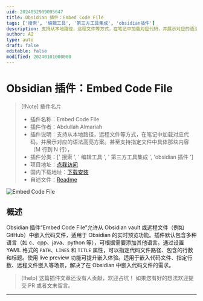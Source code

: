 ```yaml
---
uid: 2024052909095647
title: Obsidian 插件：Embed Code File
tags: ['搜索', '编辑工具', '第三方工具集成', 'obsidian插件']
description: 支持从本地路径，远程文件等方式，在笔记中加载对应代码，并展示对应的语法高亮方案。甚至支持指定文件中具体那块内容（M行到N行），
author: AI
type: auto
draft: false
editable: false
modified: 20240101000000
---
```


# Obsidian 插件：Embed Code File

> [!Note] 插件名片
> - 插件名称：Embed Code File
> - 插件作者：Abdullah Almariah
> - 插件说明：支持从本地路径，远程文件等方式，在笔记中加载对应代码，并展示对应的语法高亮方案。甚至支持指定文件中具体那块内容（M 行到 N 行），
> - 插件分类：[' 搜索 ', ' 编辑工具 ', ' 第三方工具集成 ', 'obsidian 插件 ']
> - 项目地址：[点我访问](https://github.com/almariah/embed-code-file)
> - 国内下载地址：[下载安装](https://pkmer.cn/products/plugin/pluginMarket/?embed-code-file)
> - 自述文件：[Readme](https://ghproxy.net/https://raw.githubusercontent.com/almariah/embed-code-file/main/README.md)

![Embed Code File](https://cdn.pkmer.cn/covers/embed-code-file.GIF!pkmer)

## 概述

Obsidian 插件“Embed Code File”允许从 Obsidian vault 或远程文件（例如 GitHub）中嵌入代码文件，适用于 Obsidian 的实时预览功能。插件默认包含多种语言（如 c、cpp、java、python 等），可根据需要添加其他语言。通过设置 YAML 格式的 `PATH`、`LINES` 和 `TITLE` 属性，可以指定代码文件路径、包含的行数和标题。使用 live preview 功能可提升嵌入体验。适用于嵌入代码文件、指定行数、远程文件嵌入等场景，解决了在 Obsidian 中嵌入代码文件的需求。

> [!help]
> 这篇插件文章还没有人贡献，欢迎占坑！
> 如果您有好的想法欢迎提交 PR 或者文末留言。

---



